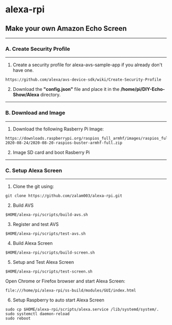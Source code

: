 # alexa-rpi
## Make your own Amazon Echo Screen

****************************************************************   
### A. Create Security Profile   
****************************************************************  

1. Create a security profile for alexa-avs-sample-app if you already don't have one.
```
https://github.com/alexa/avs-device-sdk/wiki/Create-Security-Profile  
```

2. Download the **"config.json"** file and place it in the **/home/pi/DIY-Echo-Show/Alexa** directory.  


****************************************************************   
### B. Download and Image
****************************************************************

1. Download the following Rasberry Pi Image:
```
https://downloads.raspberrypi.org/raspios_full_armhf/images/raspios_full_armhf-2020-08-24/2020-08-20-raspios-buster-armhf-full.zip
```

2. Image SD card and boot Rasberry Pi

***************************************************************
### C. Setup Alexa Screen
***************************************************************
1. Clone the git using:
```
git clone https://github.com/zalam003/alexa-rpi.git  
```

2. Build AVS
```
$HOME/alexa-rpi/scripts/build-avs.sh
```

3. Register and test AVS
```
$HOME/alexa-rpi/scripts/test-avs.sh
```

4. Build Alexa Screen
```
$HOME/alexa-rpi/scripts/build-screen.sh
```

5. Setup and Test Alexa Screen
```
$HOME/alexa-rpi/scripts/test-screen.sh
```

Open Chrome or Firefox browser and start Alexa Screen:
```
file:///home/pi/alexa-rpi/ss-build/modules/GUI/index.html
```

6. Setup Raspberry to auto start Alexa Screen
```
sudo cp $HOME/alexa-rpi/scripts/alexa.service /lib/systemd/system/.
sudo systemctl daemon-reload
sudo reboot
```

